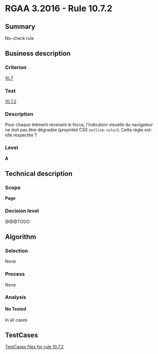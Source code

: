 # RGAA 3.2016 - Rule 10.7.2

## Summary
No-check rule


## Business description

### Criterion
[10.7](http://references.modernisation.gouv.fr/rgaa-accessibilite/criteres.html#crit-10-7)

### Test
[10.7.2](http://references.modernisation.gouv.fr/rgaa-accessibilite/criteres.html#test-10-7-2)

### Description
<div lang="fr">Pour chaque &#xE9;l&#xE9;ment recevant le focus, l&#x2019;indication visuelle du navigateur ne doit pas &#xEA;tre d&#xE9;grad&#xE9;e (propri&#xE9;t&#xE9; CSS <code lang="en">outline-color</code>). Cette r&#xE8;gle est-elle respect&#xE9;e&nbsp;?</div>

### Level
**A**


## Technical description

### Scope
**Page**

### Decision level
@@@TODO


## Algorithm

### Selection
None

### Process
None

### Analysis

#### No Tested
In all cases


##  TestCases

[TestCases files for rule 10.7.2](https://github.com/Asqatasun/Asqatasun/tree/RGAA_3.2016/rules/rules-rgaa3.2016/src/test/resources/testcases/rgaa32016/Rgaa32016Rule100702/)



